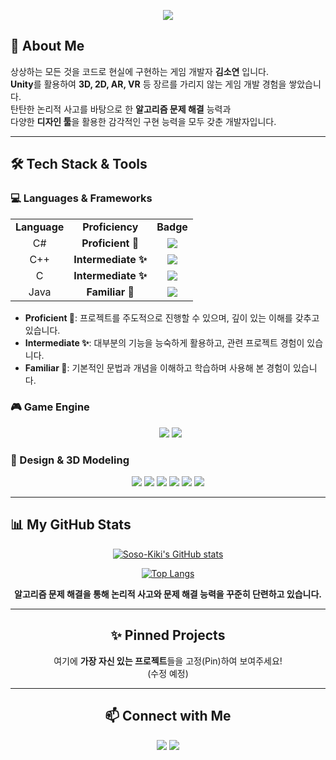 
  <p align="center">
  <img src="https://capsule-render.vercel.app/api?type=waving&color=0:E0F8FF,100:87CEEB&height=300&section=header&text=Hello,%20I'm%20%EA%B9%80%EC%86%8C%EC%97%B0!&fontSize=70&animation=fadeIn&fontAlignY=38&desc=A%20Creative%20Game%20Developer%20&%20Problem%20Solver&descAlignY=51&descAlign=62"/>
</p>
  
## 🚀 About Me

상상하는 모든 것을 코드로 현실에 구현하는 게임 개발자 **김소연** 입니다. <br>
**Unity**를 활용하여 **3D, 2D, AR, VR** 등 장르를 가리지 않는 게임 개발 경험을 쌓았습니다.<br>
탄탄한 논리적 사고를 바탕으로 한 **알고리즘 문제 해결** 능력과<br>
다양한 **디자인 툴**을 활용한 감각적인 구현 능력을 모두 갖춘 개발자입니다.

</div>

---

## 🛠️ Tech Stack & Tools

### 💻 Languages & Frameworks
<table>
  <tr>
    <td align="center"><strong>Language</strong></td>
    <td align="center"><strong>Proficiency</strong></td>
    <td align="center"><strong>Badge</strong></td>
  </tr>
  <tr>
    <td align="center">C#</td>
    <td align="center"><b>Proficient 🚀</b></td>
    <td align="center"><img src="https://img.shields.io/badge/C%23-239120?style=for-the-badge&logo=c-sharp&logoColor=white"></td>
  </tr>
  <tr>
    <td align="center">C++</td>
    <td align="center"><b>Intermediate ✨</b></td>
    <td align="center"><img src="https://img.shields.io/badge/C%2B%2B-00599C?style=for-the-badge&logo=c%2B%2B&logoColor=white"></td>
  </tr>
 
  <tr>
    <td align="center">C</td>
     <td align="center"><b>Intermediate ✨</b></td>
    <td align="center"><img src="https://img.shields.io/badge/C-A8B9CC?style=for-the-badge&logo=c&logoColor=white"></td>
  </tr>
 <tr>
    <td align="center">Java</td>
   
 <td align="center"><b>Familiar 🌱</b></td>
    <td align="center"><img src="https://img.shields.io/badge/Java-ED8B00?style=for-the-badge&logo=openjdk&logoColor=white"></td>
  </tr>
</table>

* **Proficient 🚀**: 프로젝트를 주도적으로 진행할 수 있으며, 깊이 있는 이해를 갖추고 있습니다.
* **Intermediate ✨**: 대부분의 기능을 능숙하게 활용하고, 관련 프로젝트 경험이 있습니다.
* **Familiar 🌱**: 기본적인 문법과 개념을 이해하고 학습하며 사용해 본 경험이 있습니다.

### 🎮 Game Engine

<div align="center">
  <img src="https://img.shields.io/badge/Unity-100000?style=for-the-badge&logo=unity&logoColor=white" />
  <img src="https://img.shields.io/badge/Unreal%20Engine-000000?style=for-the-badge&logo=unrealengine&logoColor=white" />
</div>

### 🎨 Design & 3D Modeling
<div align="center">
  <img src="https://img.shields.io/badge/Figma-F24E1E?style=for-the-badge&logo=figma&logoColor=white" />
  <img src="https://img.shields.io/badge/Adobe%20Photoshop-31A8FF?style=for-the-badge&logo=Adobe%20Photoshop&logoColor=white" />
  <img src="https://img.shields.io/badge/Adobe%20Illustrator-FF9A00?style=for-the-badge&logo=Adobe%20Illustrator&logoColor=white" />
  <img src="https://img.shields.io/badge/Adobe%20Premiere%20Pro-9999FF?style=for-the-badge&logo=Adobe%20Premiere%20Pro&logoColor=white" />
  <img src="https://img.shields.io/badge/3ds%20Max-FF4F00?style=for-the-badge&logo=3dsmax&logoColor=white" />
  <img src="https://img.shields.io/badge/Maya-229A8E?style=for-the-badge&logo=autodesk-maya&logoColor=white" />
</div>

---
## 📊 My GitHub Stats

<div align="center">

[![Soso-Kiki's GitHub stats](https://github-readme-stats.vercel.app/api?username=Soso-Kiki&show_icons=true&theme=dark)](https://github.com/anuraghazra/github-readme-stats)

[![Top Langs](https://github-readme-stats.vercel.app/api/top-langs/?username=Soso-Kiki&layout=compact&theme=dark)](https://github.com/anuraghazra/github-readme-stats)



**알고리즘 문제 해결을 통해 논리적 사고와 문제 해결 능력을 꾸준히 단련하고 있습니다.**


---

## ✨ Pinned Projects

여기에 **가장 자신 있는 프로젝트**들을 고정(Pin)하여 보여주세요! <br> (수정 예정)


---

## 📫 Connect with Me

<div align="center">
  <a href="mailto:polytechid10@gmail.com"><img src="https://img.shields.io/badge/Gmail-D14836?style=for-the-badge&logo=gmail&logoColor=white"></a> 
  <a href="mailto:[soyeonid10@naver.com]"><img src="https://img.shields.io/badge/Naver-03C75A?style=for-the-badge&logo=naver&logoColor=white"></a>
</div>

  <!--<a href="[YOUR_BLOG_URL]"><img src="https://img.shields.io/badge/Blog-1D1D1D?style=for-the-badge&logo=velog&logoColor=white"></a>
  </div>-->
<!--
**Soso-Kiki/Soso-Kiki** is a ✨ _special_ ✨ repository because its `README.md` (this file) appears on your GitHub profile.

Here are some ideas to get you started:

- 🔭 I’m currently working on ...
- 🌱 I’m currently learning ...
- 👯 I’m looking to collaborate on ...
- 🤔 I’m looking for help with ...
- 💬 Ask me about ...
- 📫 How to reach me: ...
- 😄 Pronouns: ...
- ⚡ Fun fact: ...
-->
